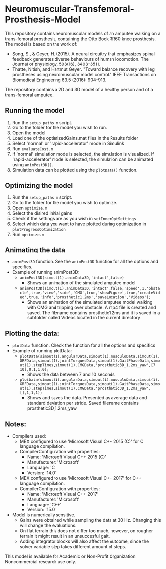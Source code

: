 # Neuromuscular-Transfemoral-Prosthesis-Model


This repository contains neuromuscular models of an amputee walking on a trans-femoral prosthesis, containing the Otto Bock 3R60 knee prosthesis. 
The model is based on the work of:

- Song, S., & Geyer, H. (2015). A neural circuitry that emphasizes spinal feedback generates diverse behaviours of human locomotion. The Journal of physiology, 593(16), 3493-3511.
- Thatte, Nitish, and Hartmut Geyer. "Toward balance recovery with leg prostheses using neuromuscular model control." IEEE Transactions on Biomedical Engineering 63.5 (2016): 904-913.

The repository contains a 2D and 3D model of a healthy person and of a trans-femoral amputee.

## Running the model

1. Run the `setup_paths.m` script.
2. Go to the folder for the model you wish to run.
3. Open the model
4. Load one of the optimizedGains.mat files in the Results folder
5. Select 'normal' or 'rapid-accelerator' mode in Simulink
6. Run `evaluateCost.m`
7. If 'normal' simulation mode is selected, the simulation is visualized. If 'rapid-accelerator' mode is selected, the simulation can be animated using `animPost3D()`.
8. Simulation data can be plotted using the `plotData()` function.


## Optimizing the model

1. Run the `setup_paths.m` script.
2. Go to the folder for the model you wish to optimize.
3. Open `optimize.m`
4. Select the disired initial gains 
5. Check if the settings are as you wish in `setInnerOptSettings`
6. Select which data you want to have plotted during optimization in `plotProgressOptimization`
7. Run `optimize.m`

## Animating the data
* `animPost3D` function. See the `animPost3D` function for all the options and specifics.
* Example of running animPost3D: 
  * `animPost3D(simout(1).animData3D,'intact',false)`
    * Shows an animation of the simulated amputee model
  * `animPost3D(simout(1).animData3D,'intact',false,'speed',1,'obstacle',true,'view','side','CMG',true,'showFigure',true,'createVideo',true,'info','prosthetic1.2ms','saveLocation','Videos');`
    * Shows an animation of the simulated amputee model walking with CMG and tripping over obstacle. A mp4 file is created and saved. The filename contains prosthetic1.2ms and it is saved in a subfolder called Videos located in the current directory	


## Plotting the data:
* `plotData` function. Check the function for all the options and specifics
* Example of running plotData: 
  * `plotData(simout(1).angularData,simout(1).musculoData,simout(1).GRFData,simout(1).jointTorquesData,simout(1).GaitPhaseData,simout(1).stepTimes,simout(1).CMGData,'prosthetic3D_1.2ms_yaw',[7 10],0,1,1,0);`
    * Shows the data between 7 and 10 seconds
  * `plotData(simout(1).angularData,simout(1).musculoData,simout(1).GRFData,simout(1).jointTorquesData,simout(1).GaitPhaseData,simout(1).stepTimes,simout(1).CMGData,'prosthetic3D_1.2ms_yaw',[],1,1,1);`
    * Shows and saves the data. Presented as average data and standard deviation per stride. Saved filename contains prosthetic3D_1.2ms_yaw


## Notes:
* Compilers used: 
  * MEX configured to use 'Microsoft Visual C++ 2015 (C)' for C language compilation.
  * CompilerConfiguration with properties:
    * Name: 'Microsoft Visual C++ 2015 (C)'
    * Manufacturer: 'Microsoft'
    * Language: 'C'
    * Version: '14.0'
  * MEX configured to use 'Microsoft Visual C++ 2017' for C++ language compilation.
  * CompilerConfiguration with properties: 
    * Name: 'Microsoft Visual C++ 2017'
    * Manufacturer: 'Microsoft'
    * Language: 'C++'
    * Version: '15.0'
* Model is numerically sensitive. 
  * Gains were obtained while sampling the data at 30 Hz. Changing this will change the evaluations. 
  * On flat terrain this does not differ too much, however, on rougher terrain it might result in an unsuccesful gait.
  * Adding integrator blocks will also affect the outcome, since the solver variable step takes different amount of steps.
	

This model is available for Academic or Non-Profit Organization Noncommercial research use only.
